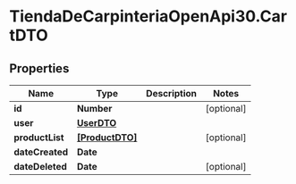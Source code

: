 # TiendaDeCarpinteriaOpenApi30.CartDTO

## Properties

Name | Type | Description | Notes
------------ | ------------- | ------------- | -------------
**id** | **Number** |  | [optional] 
**user** | [**UserDTO**](UserDTO.md) |  | 
**productList** | [**[ProductDTO]**](ProductDTO.md) |  | [optional] 
**dateCreated** | **Date** |  | 
**dateDeleted** | **Date** |  | [optional] 


